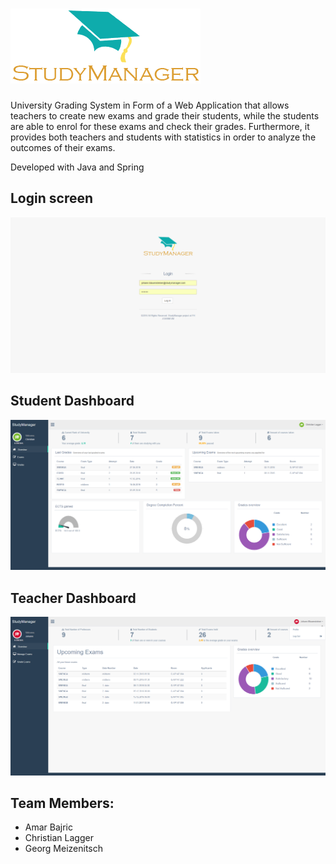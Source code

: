# ![alt tag](WebContent/images/StudyManager-Logo.png)
University Grading System in Form of a Web Application that allows teachers to create new exams and grade their students, while the students are able to enrol for these exams and check their grades. Furthermore, it provides both teachers and students with statistics in order to analyze the outcomes of their exams.

Developed with Java and Spring

## Login screen
![alt tag](screenshots/login.png)

## Student Dashboard
![alt tag](screenshots/student-dashboard.png)

## Teacher Dashboard
![alt tag](screenshots/teacher-dashboard.png)


## Team Members:
- Amar Bajric
- Christian Lagger
- Georg Meizenitsch



